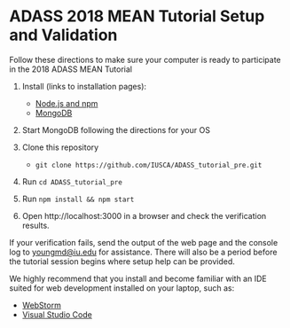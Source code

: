 # ADASS 2018 MEAN Tutorial Setup and Validation

Follow these directions to make sure your computer is ready to participate in the 2018 ADASS MEAN Tutorial

1. Install (links to installation pages):
   * [Node.js and npm](https://nodejs.org/en/download/)  
   * [MongoDB](https://docs.mongodb.com/manual/administration/install-community/)
  
2. Start MongoDB following the directions for your OS
3. Clone this repository
   * `git clone https://github.com/IUSCA/ADASS_tutorial_pre.git`
  
4. Run `cd ADASS_tutorial_pre`
5. Run `npm install && npm start`
6. Open http://localhost:3000 in a browser and check the verification results.  

If your verification fails, send the output of the web page and the console log to [youngmd@iu.edu](mailto:youngmd@iu.edu) for assistance.  There will also be a period before the tutorial session begins where setup help can be provided.  

We highly recommend that you install and become familiar with an IDE suited for web development installed on your laptop, such as:

*  [WebStorm](https://www.jetbrains.com/webstorm/)
*  [Visual Studio Code](https://code.visualstudio.com/)

